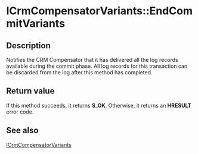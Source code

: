 # ICrmCompensatorVariants::EndCommitVariants

## Description

Notifies the CRM Compensator that it has delivered all the log records available during the commit phase. All log records for this transaction can be discarded from the log after this method has completed.

## Return value

If this method succeeds, it returns **S_OK**. Otherwise, it returns an **HRESULT** error code.

## See also

[ICrmCompensatorVariants](https://learn.microsoft.com/windows/desktop/api/comsvcs/nn-comsvcs-icrmcompensatorvariants)